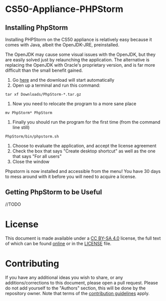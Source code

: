 CS50-Appliance-PHPStorm
=======================

Installing PhpStorm
-------------------

Installing PHPStorm on the CS50 appliance is relatively easy because it comes with Java, albeit the OpenJDK-JRE, preinstalled.

The OpenJDK may cause some visual issues with the OpenJDK, but they are easily solved just by relaunching the application. The alternative is replacing the OpenJDK with Oracle's proprietary version, and is far more difficult than the small benefit gained.

1. Go [here](http://www.jetbrains.com/phpstorm/download/download_thanks.jsp?os=linux) and the download will start automatically
1. Open up a terminal and run this command:
```
tar xf Downloads/PhpStorm-*.tar.gz
```
1. Now you need to relocate the program to a more sane place
```
mv PhpStorm* PhpStorm
```
1. Finally you should run the program for the first time (from the command line still)
```
PhpStorm/bin/phpstorm.sh
```
1. Choose to evaluate the application, and accept the license agreement
1. Check the box that says "Create desktop shortcut" as well as the one that says "For all users"
1. Close the window

Phpstorm is now installed and accessible from the menu! You have 30 days to mess around with it before you will need to acquire a license.

Getting PhpStorm to be Useful
-----------------------------
//TODO

License
=======
This document is made available under a [CC BY-SA 4.0](http://creativecommons.org/licenses/by-sa/4.0/) license, the  full text of which can be found [online](http://creativecommons.org/licenses/by-sa/4.0/legalcode) or in the [LICENSE](LICENSE) file.

Contributing
============
If you have any additional ideas you wish to share, or any additions/corrections to this document, please open a pull request. Please do not add yourself to the "Authors" section, this will be done by the repository owner. Note that terms of the [contribution guidelines](CONTRIBUTING.md) apply.